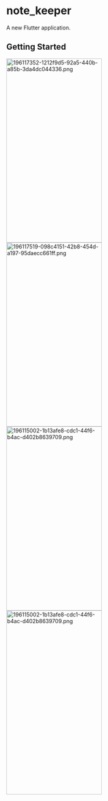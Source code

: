 # note_keeper

A new Flutter application.

## Getting Started

<img align="left" src="https://user-images.githubusercontent.com/107684279/196117352-1212f9d5-92a5-440b-a85b-3da4dc044336.png" alt="196117352-1212f9d5-92a5-440b-a85b-3da4dc044336.png" width=250 height=480/>

<img align="left" src="https://user-images.githubusercontent.com/107684279/196117519-098c4151-42b8-454d-a197-95daecc661ff.png" alt="196117519-098c4151-42b8-454d-a197-95daecc661ff.png" width=250 height=480/>

<img align="left" src="https://user-images.githubusercontent.com/107684279/196117532-cc2f94f0-ab76-48c9-95e3-005a2f4c1740.png" alt="196115002-1b13afe8-cdc1-44f6-b4ac-d402b8639709.png" width=250 height=480/>

<img align="left" src="https://user-images.githubusercontent.com/107684279/196117537-618fc1f9-2119-4caf-be86-a5c2b5397584.png" alt="196115002-1b13afe8-cdc1-44f6-b4ac-d402b8639709.png" width=250 height=480/>


